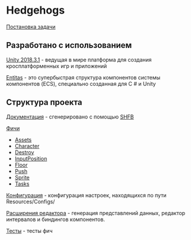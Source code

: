 # Hedgehogs

[Постановка задачи](https://github.com/fornetjob/Hedgehogs/blob/master/Hedgehogs/Assets/Documentation/%D0%A2%D0%B5%D1%81%D1%82%D0%BE%D0%B2%D0%BE%D0%B5%20%D0%B7%D0%B0%D0%B4%D0%B0%D0%BD%D0%B8%D0%B5.pdf)

## Разработано с использованием

[Unity 2018.3.1](https://unity3d.com/ru/unity/whats-new/2018.3.1) - ведущая в мире платформа для создания кросплатформенных игр и приложений

[Entitas](https://github.com/sschmid/Entitas-CSharp) - это супербыстрая структура компонентов системы компонентов (ECS), специально созданная для C # и Unity

## Структура проекта

[Документация](http://htmlpreview.github.io/?https://github.com/fornetjob/Hedgehogs/blob/master/Hedgehogs/Assets/Documentation/html/annotated.html) - сгенерировано с помощью [SHFB](https://github.com/EWSoftware/SHFB)

[Фичи](https://github.com/fornetjob/Hedgehogs/tree/master/Hedgehogs/Assets/Scripts/Features)
- [Assets](https://github.com/fornetjob/Hedgehogs/tree/master/Hedgehogs/Assets/Scripts/Features/Game/Assets)
- [Character](https://github.com/fornetjob/Hedgehogs/tree/master/Hedgehogs/Assets/Scripts/Features/Game/Character)
- [Destroy](https://github.com/fornetjob/Hedgehogs/tree/master/Hedgehogs/Assets/Scripts/Features/Game/Destroy)
- [InputPosition](https://github.com/fornetjob/Hedgehogs/tree/master/Hedgehogs/Assets/Scripts/Features/Input/InputPosition)
- [Floor](https://github.com/fornetjob/Hedgehogs/tree/master/Hedgehogs/Assets/Scripts/Features/Game/Floor)
- [Push](https://github.com/fornetjob/Hedgehogs/tree/master/Hedgehogs/Assets/Scripts/Features/Game/Push)
- [Sprite](https://github.com/fornetjob/Hedgehogs/tree/master/Hedgehogs/Assets/Scripts/Features/Game/Sprite)
- [Tasks](https://github.com/fornetjob/Hedgehogs/tree/master/Hedgehogs/Assets/Scripts/Features/Game/Tasks)

[Конфигурация](https://github.com/fornetjob/Hedgehogs/tree/master/Hedgehogs/Assets/Scripts/Configs) - конфигурация настроек, находящихся по пути Resources/Configs/

[Расширения редактора](https://github.com/fornetjob/Hedgehogs/tree/master/Hedgehogs/Assets/Editor) - генерация представлений данных, редактор интервалов и биндингов компонентов.

[Тесты](https://github.com/fornetjob/Hedgehogs/tree/master/Hedgehogs/Assets/Tests) - тесты фич
